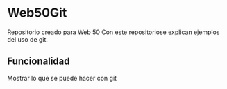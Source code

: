 # Web50Git
Repositorio creado para Web 50
Con este repositoriose explican ejemplos del uso de git.
## Funcionalidad 
Mostrar lo que se puede hacer con git
